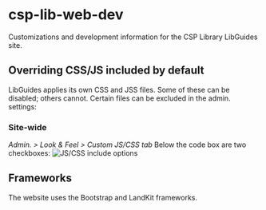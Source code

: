 # csp-lib-web-dev
Customizations and development information for the CSP Library LibGuides site.

## Overriding CSS/JS included by default
LibGuides applies its own CSS and JSS files. Some of these can be disabled; others cannot. Certain files can be excluded in the admin. settings:
### Site-wide
*Admin. > Look & Feel > Custom JS/CSS tab*
Below the code box are two checkboxes:
![JS/CSS include options]()
## Frameworks
The website uses the Bootstrap and LandKit frameworks.